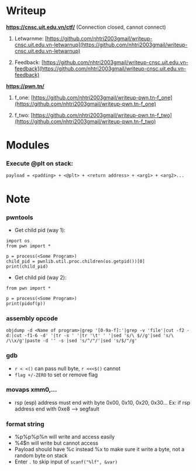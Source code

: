 # Writeup

**https://cnsc.uit.edu.vn/ctf/** (Connection closed, cannot connect)

1. Letwarnme: [https://github.com/nhtri2003gmail/writeup-cnsc.uit.edu.vn-letwarnup](https://github.com/nhtri2003gmail/writeup-cnsc.uit.edu.vn-letwarnup)

2. Feedback: [https://github.com/nhtri2003gmail/writeup-cnsc.uit.edu.vn-feedback](https://github.com/nhtri2003gmail/writeup-cnsc.uit.edu.vn-feedback)

**https://pwn.tn/**

1. f_one: [https://github.com/nhtri2003gmail/writeup-pwn.tn-f_one](https://github.com/nhtri2003gmail/writeup-pwn.tn-f_one)

2. f_two: [https://github.com/nhtri2003gmail/writeup-pwn.tn-f_two](https://github.com/nhtri2003gmail/writeup-pwn.tn-f_two)

# Modules

### Execute @plt on stack:
```
payload = <padding> + <@plt> + <return address> + <arg1> + <arg2>...
```

# Note

### pwntools  
- Get child pid (way 1): 
```
import os
from pwn import *

p = process(<Some Program>)
child_pid = pwnlib.util.proc.children(os.getpid())[0]
print(child_pid)
```
- Get child pid (way 2):
```
from pwn import *

p = process(<Some Program>)
print(pidof(p))
```

### assembly opcode
```
objdump -d <Name of program>|grep '[0-9a-f]:'|grep -v 'file'|cut -f2 -d:|cut -f1-6 -d' '|tr -s ' '|tr '\t' ' '|sed 's/\ $//g'|sed 's/\ /\\x/g'|paste -d '' -s |sed 's/^/"/'|sed 's/$/"/g'
```

### gdb
- `r < <()` can pass null byte, `r <<<$()` cannot
- `flag +/-ZERO` to set or remove flag
 
### movaps xmm0,... 
- rsp (esp) address must end with byte 0x00, 0x10, 0x20, 0x30... Ex: if rsp address end with 0xe8 --> segfault

### format string 
- %p%p%p%n will write and access easily
- %4$n will write but cannot access
- Payload should have %c instead %x to make sure it write a byte, not a random byte on stack
- Enter `.` to skip input of `scanf("%lf", &var)`
